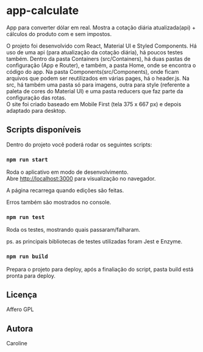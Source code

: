 # app-calculate
App para converter dólar em real. Mostra a cotação diária atualizada(api) + cálculos do produto com e sem impostos.

O projeto foi desenvolvido com React, Material UI e Styled Components. Há uso de uma api (para atualização da cotação diária), há poucos testes também. 
Dentro da pasta Containers (src/Containers), há duas pastas de configuração (App e Router), e também, a pasta Home, onde se encontra o código do app. Na pasta Components(src/Components), onde ficam arquivos que podem ser reutilizados em várias pages, há o header.js. Na src, há também uma pasta só para imagens, outra para style (referente a paleta de cores do Material UI) e uma pasta reducers que faz parte da configuração das rotas. <br /> O site foi criado baseado em Mobile First (tela 375 x 667 px) e depois adaptado para desktop. 


## Scripts disponíveis

Dentro do projeto você poderá rodar os seguintes scripts:

### `npm run start`

Roda o aplicativo em modo de desenvolvimento.<br />
Abre [http://localhost:3000](http://localhost:3000) para visualização no navegador.

A página recarrega quando edições são feitas.<br />

Erros também são mostrados no console.

### `npm run test`

Roda os testes, mostrando quais passaram/falharam. <br />

ps. as principais bibliotecas de testes  utilizadas foram Jest e Enzyme.

### `npm run build`

Prepara o projeto para deploy, após a finaliação do script, pasta build está pronta para deploy.<br />

## Licença
Affero GPL

## Autora
Caroline
